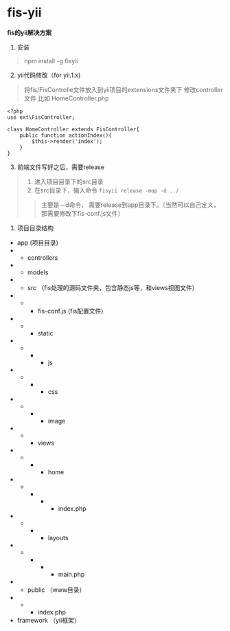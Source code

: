 fis-yii
=======


**fis的yii解决方案**

1. 安装
> npm install -g fisyii
2. yii代码修改（for yii.1.x)
> 将fis/FisControlle文件放入到yii项目的extensions文件夹下
> 修改controller文件
> 比如 HomeController.php
```
<?php
use ext\FisController;

class HomeController extends FisController{
	public function actionIndex(){
		$this->render('index');
	}	
}

```

3. 前端文件写好之后，需要release
> 1. 进入项目目录下的src目录
> 2. 在src目录下，输入命令 `fisyii release -mop -d ../`
> > 主要是－d命令， 需要release到app目录下。（当然可以自己定义，那需要修改下fis-conf.js文件）



1. 项目目录结构
> 
- app (项目目录)
- - controllers
- - models
- - src （fis处理的源码文件夹，包含静态js等，和views视图文件）
- - - fis-conf.js (fis配置文件)
- - - static
- - - - js
- - - - css
- - - - image
- - - views
- - - - home
- - - - - index.php
- - - - layouts
- - - - - main.php
- - public （www目录）
- - - index.php
- framework （yii框架）
